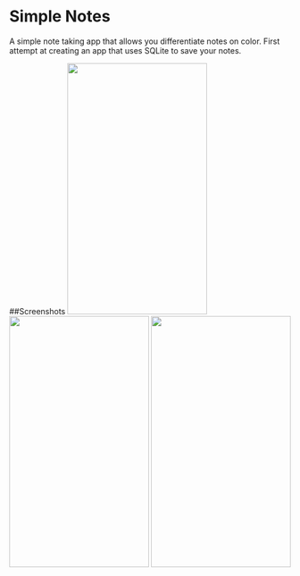 # Simple Notes
A simple note taking app that allows you differentiate notes on color.
First attempt at creating an app that uses SQLite to save your notes.

##Screenshots
<img src="http://i.imgur.com/n0AbuC5.png" width="250" height="450" />
<img src="http://imgur.com/zygF3vW.png" width="250" height="450" />
<img src="http://imgur.com/SATw0Sz.png" width="250" height="450" />
